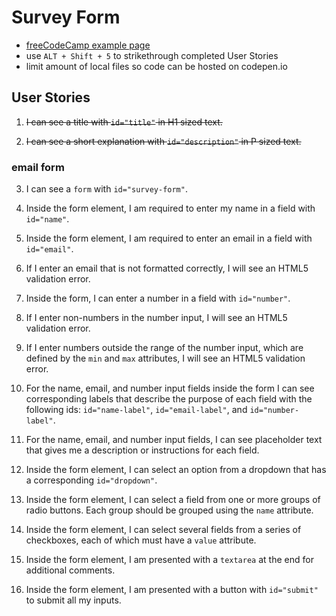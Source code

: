 # Survey Form

* [freeCodeCamp example page](https://codepen.io/freeCodeCamp/full/VPaoNP)
* use `ALT + Shift + 5` to strikethrough completed User Stories
* limit amount of local files so code can be hosted on codepen.io

## User Stories

1. ~~I can see a title with `id="title"` in H1 sized text.~~

2. ~~I can see a short explanation with `id="description"` in P sized text.~~

### email form

3. I can see a `form` with `id="survey-form"`.

4. Inside the form element, I am required to enter my name in a field with `id="name"`.

5. Inside the form element, I am required to enter an email in a field with `id="email"`.

6. If I enter an email that is not formatted correctly, I will see an HTML5 validation error.

7. Inside the form, I can enter a number in a field with `id="number"`.

8. If I enter non-numbers in the number input, I will see an HTML5 validation error.
9. If I enter numbers outside the range of the number input, which are defined by the `min` and `max` attributes, I will see an HTML5 validation error.
10. For the name, email, and number  input fields inside the form I can see corresponding labels that  describe the purpose of each field with the following ids: `id="name-label"`, `id="email-label"`, and `id="number-label"`.
11. For the name, email, and number input fields, I can see placeholder text that gives me a description or  instructions for each field.
12. Inside the form element, I can select an option from a dropdown that has a corresponding `id="dropdown"`.
13. Inside the form element, I can select a field from one or more groups of radio buttons. Each group should be grouped using the `name` attribute.
14. Inside the form element, I can select several fields from a series of checkboxes, each of which must have a `value` attribute.
15. Inside the form element, I am presented with a `textarea` at the end for additional comments.
16. Inside the form element, I am presented with a button with `id="submit"` to submit all my inputs.

